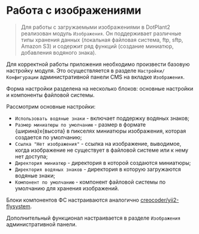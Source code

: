 # Работа с изображениями

> Для работы с загружаемыми изображениями в DotPlant2 реализован модуль `Изображения`. Он поддерживает различные типы хранения данных (локальная файловая система, ftp, sftp, Amazon S3) и содержит ряд функций (создание миниатюр, добавления водяного знака).

Для корректной работы приложения необходимо произвести базовую настройку модуля. Это осуществляется в разделе `Настройки/Конфигурации` административной панели CMS на вкладке `Изображения`.

Форма настройки разделена на несколько блоков: основные настройки и компоненты файловой системы.

Рассмотрим основные настройки:

* `Использовать водяные знаки` - включает поддержку водяных знаков;
* `Размер миниатюры по умолчанию` - размер в формате {ширина}x{высота} в пикселях миниатюры изображения, которая создается по умолчанию;
* `Ссылка "Нет изображения"` - ссылка на изображение, выводимое, когда изображение не существует в файловой системе или к нему нет доступа;
* `Директория миниатюр` - директория в которой создаются миниатюры;
* `Директория водяных знаков` - директория в которую загружаются водяные знаки;
* `Компонент по умолчанию` - компонент файловой системы по умолчанию для хранения изображений.

Блоки компонентов ФС настраиваются аналогично [creocoder/yii2-flysystem](https://github.com/creocoder/yii2-flysystem).

Дополнительный функционал настраивается в разделе `Изображения` административной панели.
